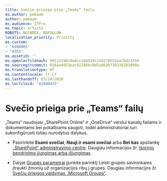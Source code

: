 ```yaml
---
title: Svečio prieiga prie „Teams“ failų
ms.author: pebaum
author: pebaum
ms.audience: ITPro
ms.topic: article
ROBOTS: NOINDEX, NOFOLLOW
localization_priority: Priority
ms.custom:
- "6500001"
- "4353"
ms.assetid: ''
ms.openlocfilehash: 9912219bc9adccc04919c25d278553ea76d2335b
ms.sourcegitcommit: 018aadd53eac92248bc6d5ad63b739216103090a
ms.translationtype: HT
ms.contentlocale: lt-LT
ms.lasthandoff: 03/24/2020
ms.locfileid: "42940425"
---
```

# <a name="guest-access-to-teams-files"></a>Svečio prieiga prie „Teams“ failų

„Teams“ naudojasi „SharePoint Online“ ir „OneDrive“ verslui kanalų failams ir dokumentams bei pokalbiams saugoti, todėl administratoriai turi sukonfigūruoti toliau nurodytus dalykus.

- Pasirinkite **Esami svečiai**, **Nauji ir esami svečiai** arba **Bet kas** apsilankę [„SharePoint“ administravimo centre](https://admin.microsoft.com/sharepoint?page=sharing&modern=true). Daugiau informacijos žr. [Išorinio bendrinimo įjungimas arba išjungimas](https://docs.microsoft.com/sharepoint/turn-external-sharing-on-or-off).

- Dalyje [Grupės parametrai](https://admin.microsoft.com/Adminportal/Home?source=applauncher#/SettingsMultiPivot/:/Settings/L1/O365Groups) įjunkite parinktį Leisti grupės savininkams įtraukti žmonių už organizacijos ribų į grupes. Daugiau informacijos žr. [Svečių prieigos valdymas „Microsoft Groups“](https://docs.microsoft.com/microsoftteams/teams-dependencies#control-guest-access-in-office-365-groups).
